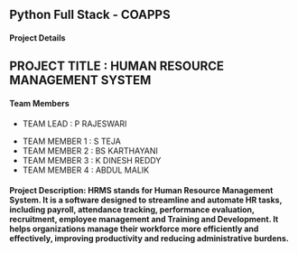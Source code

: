 ## Python Full Stack - COAPPS
#### Project Details
## PROJECT TITLE : HUMAN RESOURCE MANAGEMENT SYSTEM

#### Team Members
* TEAM LEAD : P RAJESWARI
+ TEAM MEMBER 1 : S TEJA
+ TEAM MEMBER 2 : BS KARTHAYANI
+ TEAM MEMBER 3 : K DINESH REDDY
+ TEAM MEMBER 4 : ABDUL MALIK
#### Project Description:  HRMS stands for Human Resource Management System. It is a software designed to streamline and automate HR tasks, including payroll, attendance tracking, performance evaluation, recruitment, employee management and Training and Development. It helps organizations manage their workforce more efficiently and effectively, improving productivity and reducing administrative burdens.
